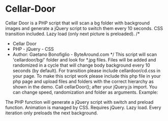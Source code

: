# Cellar-Door
Cellar Door is a PHP script that will scan a bg folder with background images and generate a jQuery script to switch them every 10 seconds. CSS transition included. Lazy load (only next picture is preloaded).
/* 
 * Cellar Door
 * PHP - jQuery - CSS
 * Author: Gaetano Bonofiglio - ByteAround.com
 */
This script will scan 'cellardoor/bg/' folder and look for *.jpg files. Files will be added and randomized in a cycle that will change body background every 10 seconds (by default).
For transition please include cellardoor/cd.css in your page.
To make this script work please include this php file in your php page and upload files and folders with the correct hierarchy as shown in the demo.
Call cellarDoor(); after your jQuery.js import. You can change speed, randomization and folder as arguments.
Example:
<link rel="stylesheet" href="cellardoor/cd.css">
<script src="//ajax.googleapis.com/ajax/libs/jquery/1.11.2/jquery.min.js"></script>
<?php 
     include 'cellardoor.php'; 
     cellarDoor(20); //will make the background switch every 20 seconds
?>
The PHP function will generate a jQuery script with switch and preload function. Animation is managed by CSS. Requires jQuery.
Lazy load. Every iteration only preloads the next background.
